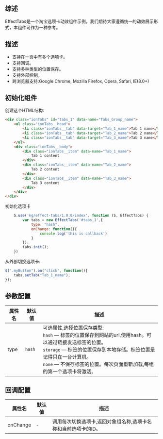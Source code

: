 ## 综述

EffectTabs是一个淘宝选项卡动效组件示例，我们期待大家遵循统一的动效展示形式，本组件可作为一种参考。

## 描述

* 支持在一页中有多个选项卡。
* 支持回调。
* 支持多种类型的位置保存。
* 支持外部控制。
* 跨浏览器支持:Google Chrome, Mozilla Firefox, Opera, Safari, IE(8.0+)

## 初始化组件

创建这个HTML结构:
```html
<div class="ionTabs" id="tabs_1" data-name="Tabs_Group_name">
    <ul class="ionTabs__head">
        <li class="ionTabs__tab" data-target="Tab_1_name">Tab 1 name</li>
        <li class="ionTabs__tab" data-target="Tab_2_name">Tab 2 name</li>
        <li class="ionTabs__tab" data-target="Tab_3_name">Tab 3 name</li>
    </ul>
    <div class="ionTabs__body">
        <div class="ionTabs__item" data-name="Tab_1_name">
            Tab 1 content
        </div>
        <div class="ionTabs__item" data-name="Tab_2_name">
            Tab 2 content
        </div>
        <div class="ionTabs__item" data-name="Tab_3_name">
            Tab 3 content
        </div>
    </div>
</div>
```

初始化选项卡
```javascript
    S.use('kg/effect-tabs/1.0.0/index', function (S, EffectTabs) {
        var tabs = new EffectTabs('#tabs_1',{
            type: "hash",
            onChange: function(){
                console.log('this is callback')
            }
        });
        tabs.init();
    })
```

从外部切换选项卡: 
```javascript
$(".myButton").on("click", function(){
    tabs.setTab("Tab_1_name");
});
```

## 参数配置
<table class="options">
    <thead>
        <tr>
            <th>属性名</th>
            <th>默认值</th>
            <th>描述</th>
        </tr>
    </thead>
    <tbody>
        <tr>
            <td>type</td>
            <td><code>hash</code></td>
            <td>
                可选属性,选择位置保存类型:<br/>
                <code>hash</code> — 标签的位置保存到网站的url,使用hash。可以通过链接发送标签的位置。<br/>
                <code>storage</code> — 标签的位置保存到本地存储。标签位置是记得只在一台计算机。<br/>
                <code>none</code> — 不保存标签的位置。每次页面重新加载,每组的第一个选项卡将激活。<br/>
            </td>
        </tr>
    </tbody>
</table>

## 回调配置
<table class="options">
    <thead>
        <tr>
            <th>属性名</th>
            <th>默认值</th>
            <th>描述</th>
        </tr>
    </thead>
    <tbody>
        <tr>
            <td>onChange</td>
            <td>-</td>
            <td>调用每次切换选项卡,返回对象组名称,选项卡名称和当前选项卡的ID。</td>
        </tr>
    </tbody>
</table>